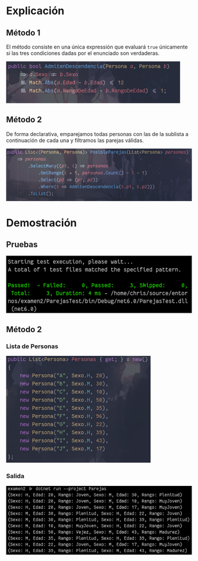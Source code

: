 # Explicación
## Método 1
El método consiste en una única expressión que evaluará `true` únicamente si las tres condiciones dadas por el enunciado son verdaderas.

![Metodo 1](img/metodo1.png)

## Método 2
De forma declarativa, emparejamos todas personas con las de la sublista a continuación de cada una y filtramos las parejas  válidas.

![Método 2](img/metodo2.png)

# Demostración
## Pruebas
![Pruebas](img/pruebas1.png)

## Método 2
### Lista de Personas
![Lista](img/personas.png)

### Salida
![Salida](img/salida.png)